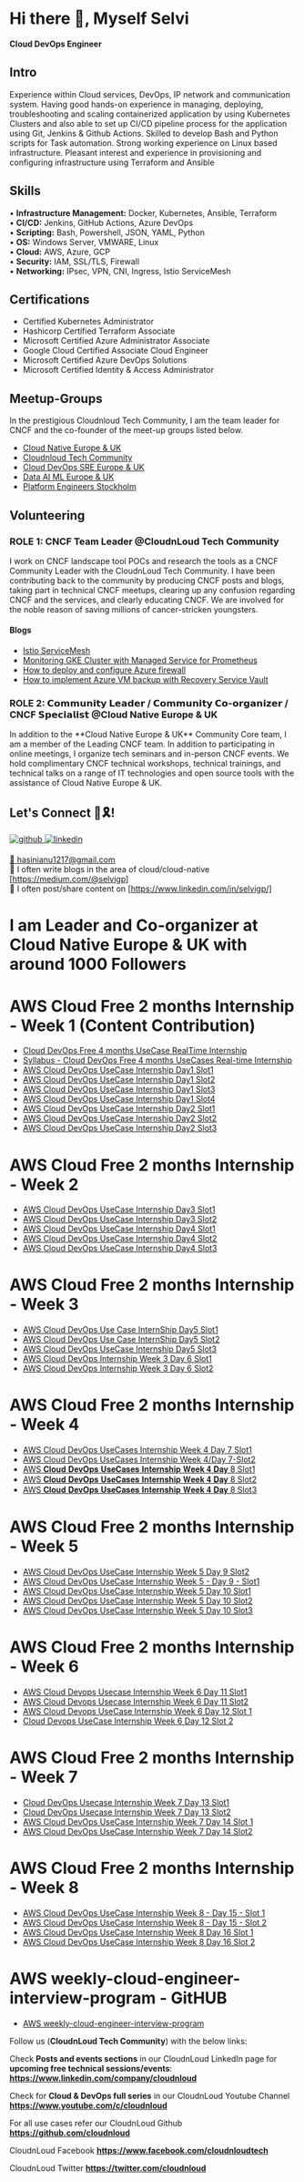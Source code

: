 # Hi there 🙌, Myself Selvi
**Cloud DevOps Engineer**
## Intro
Experience within Cloud services, DevOps, IP network and communication system. Having good hands-on experience in managing, deploying, troubleshooting and scaling containerized application by using Kubernetes Clusters and also able to set up CI/CD pipeline process for the application using Git, Jenkins & Github Actions. Skilled to develop Bash and Python scripts for Task automation. Strong working experience on Linux based infrastructure. Pleasant interest and experience in provisioning and configuring infrastructure using Terraform and Ansible

## Skills
• **Infrastructure Management:** Docker, Kubernetes, Ansible, Terraform <br />
• **CI/CD:** Jenkins, GitHub Actions, Azure DevOps <br />
• **Scripting:** Bash, Powershell, JSON, YAML, Python <br />
• **OS:** Windows Server, VMWARE, Linux <br />
• **Cloud:** AWS, Azure, GCP <br />
• **Security:** IAM, SSL/TLS, Firewall <br /> 
• **Networking:** IPsec, VPN, CNI, Ingress, Istio ServiceMesh <br /> 

## Certifications
- Certified Kubernetes Administrator
- Hashicorp Certified Terraform Associate
- Microsoft Certified Azure Administrator Associate
- Google Cloud Certified Associate Cloud Engineer
- Microsoft Certified Azure DevOps Solutions
- Microsoft Certified Identity & Access Administrator

## Meetup-Groups
In the prestigious Cloudnloud Tech Community, I am the team leader for CNCF and the co-founder of the meet-up groups listed below.

- [Cloud Native Europe & UK](https://www.meetup.com/cloud-native-europe-uk/)
- [Cloudnloud Tech Community](https://www.meetup.com/cloudnloud/)
- [Cloud DevOps SRE Europe & UK ](https://www.meetup.com/cloud-devops-sre-europe-uk/)
- [Data AI ML Europe & UK](https://www.meetup.com/data-ai-ml-europe-uk/)
- [Platform Engineers Stockholm](https://www.meetup.com/platform-engineers-stockholm/)

## Volunteering
### ROLE 1: **CNCF** Team Leader @CloudnLoud Tech Community

<P>
I work on CNCF landscape tool POCs and research the tools as a CNCF Community Leader with the CloudnLoud Tech Community. I have been contributing back to the community by producing CNCF posts and blogs, taking part in technical CNCF meetups, clearing up any confusion regarding CNCF and the services, and clearly educating CNCF. We are involved for the noble reason of saving millions of cancer-stricken youngsters.
  
#### Blogs
- [Istio ServiceMesh](https://medium.com/cloudnloud/istio-service-mesh-79a0e13c3c73)
- [Monitoring GKE Cluster with Managed Service for Prometheus](https://medium.com/cloudnloud/monitoring-gke-cluster-with-managed-service-for-prometheus-3ecffd61a7c6)
- [How to deploy and configure Azure firewall](https://medium.com/cloudnloud/how-to-deploy-and-configure-azure-firewall-b932c2d5632c)
- [How to implement Azure VM backup with Recovery Service Vault](https://medium.com/cloudnloud/how-to-implement-azure-vm-backup-with-recovery-service-vault-d11471fda078)

### ROLE 2: 𝗖𝗼𝗺𝗺𝘂𝗻𝗶𝘁𝘆 𝗟𝗲𝗮𝗱𝗲𝗿 / 𝗖𝗼𝗺𝗺𝘂𝗻𝗶𝘁𝘆 𝗖𝗼-𝗼𝗿𝗴𝗮𝗻𝗶𝘇𝗲𝗿 / **CNCF** 𝗦𝗽𝗲𝗰𝗶𝗮𝗹𝗶𝘀𝘁 @**Cloud Native Europe & UK**

<P>
In addition to the **Cloud Native Europe & UK** Community Core team, I am a member of the Leading CNCF team.
In addition to participating in online meetings, I organize tech seminars and in-person CNCF events.
We hold complimentary CNCF technical workshops, technical trainings, and technical talks on a range of IT technologies and open source tools with the assistance of Cloud Native Europe & UK.

## Let's Connect 🤝🎗️! 
<a href="https://github.com/selvigp/" target="_blank">
<img src=https://img.shields.io/badge/github-%2324292e.svg?&style=for-the-badge&logo=github&logoColor=white alt=github style="margin-bottom: 5px;" />
</a>

<a href="https://www.linkedin.com/in/selvigp/" target="_blank">
<img src=https://img.shields.io/badge/linkedin-%231E77B5.svg?&style=for-the-badge&logo=linkedin&logoColor=white alt=linkedin style="margin-bottom: 5px;" />


📧 hasinianu1217@gmail.com <br />
📝 I often write blogs in the area of cloud/cloud-native [https://medium.com/@selvigp] <br />
📝 I often post/share content on [https://www.linkedin.com/in/selvigp/] <br />

# I am Leader and Co-organizer at Cloud Native Europe & UK with around 1000 Followers

# AWS Cloud Free 2 months Internship - Week 1 (Content Contribution)

- [Cloud DevOps Free 4 months UseCase RealTime Internship](https://youtu.be/V-2ME9qCGIk)
- [Syllabus - Cloud DevOps Free 4 months UseCases Real-time Internship](https://youtu.be/8PsJG53-D6U)
- [AWS Cloud DevOps UseCase Internship Day1 Slot1](https://youtu.be/POfrtFFNq3Y)
- [AWS Cloud DevOps UseCase Internship Day1 Slot2](https://youtu.be/0IXpnDOR81M)
- [AWS Cloud DevOps UseCase Internship Day1 Slot3](https://youtu.be/aHobd28K9eo)
- [AWS Cloud DevOps UseCase Internship Day1 Slot4](https://youtu.be/O_kWJgQbh8U)
- [AWS Cloud DevOps UseCase Internship Day2 Slot1](https://youtu.be/IWC9Pw-AKfw)
- [AWS Cloud DevOps UseCase Internship Day2 Slot2](https://youtu.be/bxZ_7l1tuA4)
- [AWS Cloud DevOps UseCase Internship Day2 Slot3](https://youtu.be/wcACvI70SYk)


# AWS Cloud Free 2 months Internship - Week 2

- [AWS Cloud DevOps UseCase Internship Day3 Slot1](https://youtu.be/S6jyaTq6PWo)
- [AWS Cloud DevOps UseCase Internship Day3 Slot2](https://youtu.be/w9CrsuZ0cP8)
- [AWS Cloud DevOps UseCase Internship Day4 Slot1](https://youtu.be/cnRzm_MlM5g)
- [AWS Cloud DevOps UseCase Internship Day4 Slot2](https://youtu.be/VOpHbf-JPdw)
- [AWS Cloud DevOps UseCase Internship Day4 Slot3](https://youtu.be/TfCfTI_LH9o)

# AWS Cloud Free 2 months Internship - Week 3


- [AWS Cloud DevOps Use Case InternShip Day5 Slot1](https://youtu.be/pvIgAj3XSag)
- [AWS Cloud DevOps Use Case InternShip Day5 Slot2](https://youtu.be/zXxFQZ-xwdA)
- [AWS Cloud DevOps UseCase Internship Day5 Slot3](https://youtu.be/WBn_xOmT4xc)
- [AWS Cloud DevOps Internship Week 3 Day 6 Slot1](https://youtu.be/RNl-gXDrCoU)
- [AWS Cloud DevOps Internship Week 3 Day 6 Slot2](https://youtu.be/8Q9ftmHx1aA)

# AWS Cloud Free 2 months Internship - Week 4

- [AWS Cloud DevOps UseCases Internship Week 4 Day 7 Slot1](https://youtu.be/0S_rqkVfNTc)
- [AWS Cloud DevOps UseCases Internship Week 4/Day 7-Slot2](https://youtu.be/EBi89LuXhLc)
- [AWS 𝐂𝐥𝐨𝐮𝐝 𝐃𝐞𝐯𝐎𝐩𝐬 𝐔𝐬𝐞𝐂𝐚𝐬𝐞𝐬 𝐈𝐧𝐭𝐞𝐫𝐧𝐬𝐡𝐢𝐩 𝐖𝐞𝐞𝐤 𝟒 𝐃𝐚𝐲 8 Slot1](https://youtu.be/n4IlrolvkCA)
- [AWS 𝐂𝐥𝐨𝐮𝐝 𝐃𝐞𝐯𝐎𝐩𝐬 𝐔𝐬𝐞𝐂𝐚𝐬𝐞𝐬 𝐈𝐧𝐭𝐞𝐫𝐧𝐬𝐡𝐢𝐩 𝐖𝐞𝐞𝐤 𝟒 𝐃𝐚𝐲 8 Slot2](https://youtu.be/VbGey_cjBPI)
- [AWS 𝐂𝐥𝐨𝐮𝐝 𝐃𝐞𝐯𝐎𝐩𝐬 𝐔𝐬𝐞𝐂𝐚𝐬𝐞𝐬 𝐈𝐧𝐭𝐞𝐫𝐧𝐬𝐡𝐢𝐩 𝐖𝐞𝐞𝐤 𝟒 𝐃𝐚𝐲 8 Slot3](https://youtu.be/ExzBULc8Oqg)

# AWS Cloud Free 2 months Internship - Week 5

- [AWS Cloud DevOps UseCase Internship Week 5 Day 9 Slot2](https://youtu.be/LR83GLZhsH4)
- [AWS Cloud DevOps UseCase Internship Week 5 - Day 9 - Slot1](https://youtu.be/p2ntu-VHnBI)
- [AWS Cloud DevOps UseCase Internship Week 5 Day 10 Slot1](https://youtu.be/t0KTVWfBlpg)
- [AWS Cloud DevOps UseCase Internship Week 5 Day 10 Slot2](https://youtu.be/xL57lnOWK7Y)
- [AWS Cloud DevOps UseCase Internship Week 5 Day 10 Slot3](https://youtu.be/6GlXJn41d3A)

# AWS Cloud Free 2 months Internship - Week 6

- [AWS Cloud Devops Usecase Internship Week 6 Day 11 Slot1](https://youtu.be/fBJEz4LxAdg)
- [AWS Cloud Devops Usecase Internship Week 6 Day 11 Slot2](https://youtu.be/tLwZUKuS7Z0)
- [AWS Cloud Devops UseCase Internship Week 6 Day 12 Slot 1](https://youtu.be/n5aFlLMpTYg)
- [Cloud Devops UseCase Internship Week 6 Day 12 Slot 2](https://youtu.be/fXWsBhGA8rw)

# AWS Cloud Free 2 months Internship - Week 7

- [Cloud DevOps Usecase Internship Week 7 Day 13 Slot1](https://youtu.be/vo4X-IKkwwU)
- [Cloud DevOps Usecase Internship Week 7 Day 13 Slot2](https://youtu.be/L2ZUF6e2bJ4)
- [AWS Cloud DevOps UseCase Internship Week 7 Day 14 Slot 1](https://youtu.be/Tcg-Vx9NPyo)
- [AWS Cloud DevOps UseCase Internship Week 7 Day 14 Slot2](https://youtu.be/D0N1TGC7g6g)

# AWS Cloud Free 2 months Internship - Week 8

- [AWS Cloud DevOps UseCase Internship Week 8 - Day 15 - Slot 1](https://youtu.be/dy1W4VQuDEI)
- [AWS Cloud DevOps UseCase Internship Week 8 - Day 15 - Slot 2](https://youtu.be/sZtKLSAIw28)
- [AWS Cloud DevOps UseCase Internship Week 8 Day 16 Slot 1](https://youtu.be/ZHuvfk6VOZs)
- [AWS Cloud DevOps UseCase Internship Week 8 Day 16 Slot 2](https://youtu.be/KlVfpKrFChM)

# AWS weekly-cloud-engineer-interview-program - GitHUB

- [AWS weekly-cloud-engineer-interview-program](https://github.com/cloudnloud/weekly-cloud-engineer-interview-program)

Follow us (**CloudnLoud Tech Community**) with the below links:

<!-- For **any queries** use our CloudnLoud Discord **https://discord.gg/vbjRQGVhuF**      -->
	
Check **Posts and events sections** in our CloudnLoud LinkedIn page for **upcoming free technical sessions/events**: **https://www.linkedin.com/company/cloudnloud**
	
Check for **Cloud & DevOps full series** in our CloudnLoud Youtube Channel  **https://www.youtube.com/c/cloudnloud**
	
For all use cases refer our CloudnLoud Github **https://github.com/cloudnloud**
     
CloudnLoud Facebook **https://www.facebook.com/cloudnloudtech**
	
CloudnLoud Twitter **https://twitter.com/cloudnloud**			  
			     

<br />
